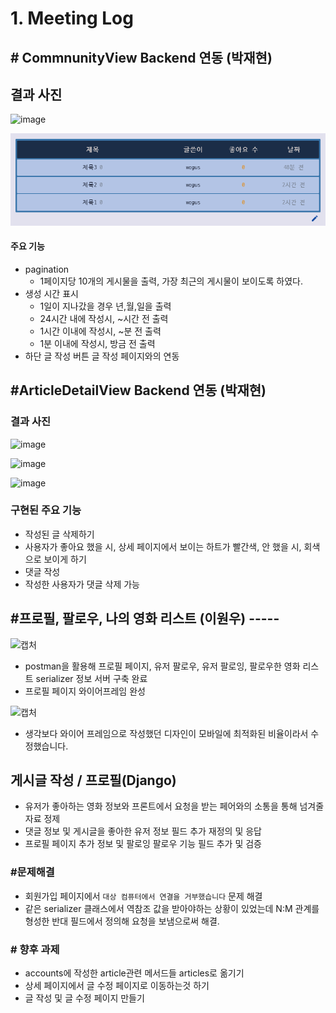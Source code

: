 # 1. Meeting Log



## # CommnunityView Backend 연동 (박재현)



## 결과 사진

![image](https://user-images.githubusercontent.com/97648026/169651288-62c73270-50ee-4d8c-b712-2f18d2951d60.png)

![image-20220521212052256](meeting_log_20220520.assets/image-20220521212052256.png)

#### 주요 기능

* pagination
  * 1페이지당 10개의 게시물을 출력, 가장 최근의 게시물이 보이도록 하였다.
* 생성 시간 표시
  * 1일이 지나갔을 경우 년,월,일을 출력
  * 24시간 내에 작성시, ~시간 전 출력
  * 1시간 이내에 작성시, ~분 전 출력
  * 1분 이내에 작성시, 방금 전 출력
* 하단 글 작성 버튼 글 작성 페이지와의 연동




## #ArticleDetailView Backend 연동 (박재현)



### 결과 사진

![image](https://user-images.githubusercontent.com/97648026/169666836-897c7a06-961a-4960-b7dc-33381cce206f.png)

![image](https://user-images.githubusercontent.com/97648026/169666888-f541fcb6-db88-4631-bfba-89fe2449e62e.png)

![image](https://user-images.githubusercontent.com/97648026/169666906-b319e60e-1c26-4a57-9a2e-979d5a4d4ed9.png)



### 구현된 주요 기능

* 작성된 글 삭제하기
* 사용자가 좋아요 했을 시, 상세 페이지에서 보이는 하트가 빨간색, 안 했을 시, 회색으로 보이게 하기
* 댓글 작성
* 작성한 사용자가 댓글 삭제 가능





## #프로필, 팔로우, 나의 영화 리스트 (이원우) -----

![캡처](https://user-images.githubusercontent.com/90893428/169651019-364e8faf-a14e-4af9-b701-ab18ce339fb3.PNG)

- postman을 활용해 프로필 페이지, 유저 팔로우, 유저 팔로잉, 팔로우한 영화 리스트 serializer 정보 서버 구축 완료
- 프로필 페이지 와이어프레임 완성



![캡처](https://user-images.githubusercontent.com/90893428/169666826-a20204fd-c09a-43c7-809a-0c658712a3b7.PNG)

- 생각보다 와이어 프레임으로 작성했던 디자인이 모바일에 최적화된 비율이라서 수정했습니다.



## 게시글 작성 / 프로필(Django)

- 유저가 좋아하는 영화 정보와 프론트에서 요청을 받는 페어와의 소통을 통해 넘겨줄 자료 정제
- 댓글 정보 및 게시글을 좋아한 유저 정보 필드 추가 재정의 및 응답
- 프로필 페이지 추가 정보 및 팔로잉 팔로우 기능 필드 추가 및 검증

### #문제해결

- 회원가입 페이지에서 `대상 컴퓨터에서 연결을 거부했습니다` 문제 해결
- 같은 serializer 클래스에서 역참조 값을 받아야하는 상황이 있었는데 N:M 관계를 형성한 반대 필드에서 정의해 요청을 보냄으로써 해결.

### # 향후 과제

* accounts에 작성한 article관련 메서드들 articles로 옮기기
* 상세 페이지에서 글 수정 페이지로 이동하는것 하기
* 글 작성 및 글 수정 페이지 만들기

